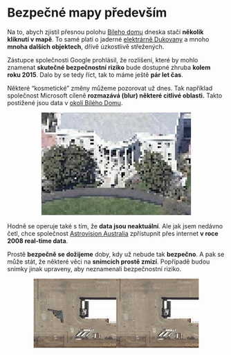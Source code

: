 <!--
title : Bezpečné mapy především
author : Roman Ožana <ozana@omdesign.cz>
date : 14.10.2006 21:43:50
tags : GIS
-->

# Bezpečné mapy především

Na to, abych zjistil přesnou polohu [Bíleho domu][1] dneska stačí **několik kliknutí v mapě**. To samé platí o jaderné [elektrárně Dukovany][2] a mnoho **mnoha dalších objektech**, dřívě úzkostlivě střežených.

Zástupce společnosti Google prohlásil, že rozlišení, které by mohlo znamenat **skutečné** **bezpečnostní** **riziko** bude dostupné zhruba **kolem roku 2015**. Dalo by se tedy říct, tak to máme ještě **pár let čas**.

Některé &#8220;kosmetické&#8221; změny můžeme pozorovat už dnes. Tak například společnost Microsoft cíleně **rozmazává (blur) některé citlivé oblasti.** Takto postižené jsou data v [okolí Bílého Domu][3].

<p style="TEXT-ALIGN: center">
  <img class="aligncenter" title="White House" src="whitehouse.jpg" alt="White House" />
</p>

Hodně se operuje také s tím, že **data jsou neaktuální**. Ale jak jsem nedávno četl, chce společnost [Astrovision Australia][4] zpřístupnit přes internet **v roce 2008 real-time data**.

Prostě **bezpečně se dožijeme** doby, kdy už nebude tak **bezpečno**. A pak se může stát, že některé věci na **snímcích prostě zmizí**. Popřípadě budou snímky jinak upraveny, aby neznamenali bezpečnostní riziko.

<p style="TEXT-ALIGN: center">
  <img class="aligncenter" title="Stealth bombarder - Google Earth" src="stealth-bomber.jpg" alt="Stealth bombarder - Google Earth" />
</p>

 [1]: http://maps.google.com/maps?f=q&hl=en&sll=37.0625,-95.677068&sspn=48.688845,82.441406&ie=UTF8&z=19&ll=38.897648,-77.036484&spn=0.001472,0.002516&t=k&om=1&iwloc=A "Kdepak že to žije ten prezident USA"
 [2]: http://www.mapy.cz/?mapType=ophoto&zoom=16&centerX=137059726&centerY=132408593&portWidth=938&portHeight=733&forceMapParams=1&query=49%C2%B05'13.76%22N,16%C2%B08'18.1%22E&page=1&searchPort=137054272_132391632_137084288_132418368 "Kdepak že je to ta alektrárna"
 [3]: http://local.live.com/default.aspx?v=2&cp=38.897932~-77.036841&style=o&lvl=2&scene=175055 "Live Local Bird's View"
 [4]: http://www.astrovisionaustralia.com/ "Odkaz na stránky společnosti Astrovision Australia"